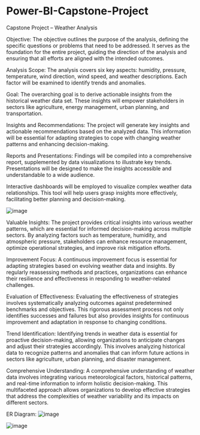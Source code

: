 # Power-BI-Capstone-Project

Capstone Project – Weather Analysis

 Objective: 
The objective outlines the purpose of the analysis, defining the specific questions or problems that need to be addressed. It serves as the foundation for the entire project, guiding the direction of the analysis and ensuring that all efforts are aligned with the intended outcomes.

 Analysis Scope:
The analysis covers six key aspects: humidity, pressure, temperature, wind direction, wind speed, and weather descriptions. Each factor will be examined to identify trends and anomalies.

 Goal:
The overarching goal is to derive actionable insights from the historical weather data set. These insights will empower stakeholders in sectors like agriculture, energy management, urban planning, and transportation.

 Insights and Recommendations:
The project will generate key insights and actionable recommendations based on the analyzed data. This information will be essential for adapting strategies to cope with changing weather patterns and enhancing decision-making.

 Reports and Presentations:
Findings will be compiled into a comprehensive report, supplemented by data visualizations to illustrate key trends. Presentations will be designed to make the insights accessible and understandable to a wide audience.

Interactive dashboards will be employed to visualize complex weather data relationships. This tool will help users grasp insights more effectively, facilitating better planning and decision-making.

![image](https://github.com/user-attachments/assets/e1e00322-cbeb-4b1f-973f-adb652efc151)

Valuable Insights:
The project provides critical insights into various weather patterns, which are essential for informed decision-making across multiple sectors. By analyzing factors such as temperature, humidity, and atmospheric pressure, stakeholders can enhance resource management, optimize operational strategies, and improve risk mitigation efforts.

Improvement Focus:
A continuous improvement focus is essential for adapting strategies based on evolving weather data and insights. By regularly reassessing methods and practices, organizations can enhance their resilience and effectiveness in responding to weather-related challenges.

Evaluation of Effectiveness:
Evaluating the effectiveness of strategies involves systematically analyzing outcomes against predetermined benchmarks and objectives. This rigorous assessment process not only identifies successes and failures but also provides insights for continuous improvement and adaptation in response to changing conditions.

Trend Identification:
Identifying trends in weather data is essential for proactive decision-making, allowing organizations to anticipate changes and adjust their strategies accordingly. This involves analyzing historical data to recognize patterns and anomalies that can inform future actions in sectors like agriculture, urban planning, and disaster management.

Comprehensive Understanding:
A comprehensive understanding of weather data involves integrating various meteorological factors, historical patterns, and real-time information to inform holistic decision-making. This multifaceted approach allows organizations to develop effective strategies that address the complexities of weather variability and its impacts on different sectors.

ER Diagram:
![image](https://github.com/user-attachments/assets/3867ae6b-3940-48f0-a2e1-a23a2427db56)

![image](https://github.com/user-attachments/assets/d5408bce-e8fb-4d37-a0d8-67cdf0f66ba2)


